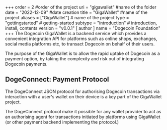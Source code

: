 +++
order = 2 #order of the project
uri = "gigawallet" #name of the folder
date = "2022-12-09" #date creation
title = "GigaWallet" #name of the project
aliases = ["GigaWallet"] # name of the project
type = "gettingstarted" # getting-started
subtype = "introduction" # introduction, install, contents
version = "v0.0.1"
[ author ]
  name = "Dogecoin Foundation"
+++
The Dogecoin GigaWallet is a backend service which provides a convenient integration API for platforms such as online shops, exchanges, social media platforms etc, to transact Dogecoin on behalf of their users.

The purpose of the GigaWallet is to allow the rapid uptake of Dogecoin as a payment option, by taking the complexity and risk out of integrating Dogecoin payments.

<h2>DogeConnect: Payment Protocol</h2>

The DogeConnect JSON protocol for authorising Dogecoin transactions via interaction with a user's wallet on their device is a key part of the GigaWallet project.

The DogeConnect protocol make it possible for any wallet provider to act as an authorising agent for transactions initiated by platforms using GigaWallet (or other payment backend implementing the protocol.)